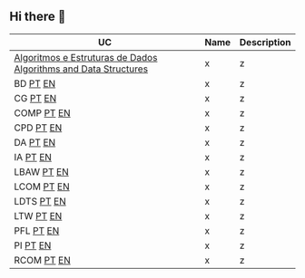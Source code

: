 ## Hi there 👋

<!--
**phpc99/phpc99** is a ✨ _special_ ✨ repository because its `README.md` (this file) appears on your GitHub profile.

Here are some ideas to get you started:

- 🔭 I’m currently working on ...
- 🌱 I’m currently learning ...
- 👯 I’m looking to collaborate on ...
- 🤔 I’m looking for help with ...
- 💬 Ask me about ...
- 📫 How to reach me: ...
- 😄 Pronouns: ...
- ⚡ Fun fact: ...
-->

| UC   | Name      | Description                                                                                                                                                   |
|------|-----------|---------------------------------------------------------------------------------------------------------------------------------------------------------------|
| [Algoritmos e Estruturas de Dados](https://sigarra.up.pt/feup/pt/UCURR_GERAL.FICHA_UC_VIEW?pv_ocorrencia_id=520316) [Algorithms and Data Structures](https://sigarra.up.pt/feup/en/UCURR_GERAL.FICHA_UC_VIEW?pv_ocorrencia_id=520316)| x | z |
| BD [PT](https://sigarra.up.pt/feup/pt/UCURR_GERAL.FICHA_UC_VIEW?pv_ocorrencia_id=541877) [EN](https://sigarra.up.pt/feup/en/UCURR_GERAL.FICHA_UC_VIEW?pv_ocorrencia_id=541877)| x | z |
| CG [PT](https://sigarra.up.pt/feup/pt/UCURR_GERAL.FICHA_UC_VIEW?pv_ocorrencia_id=541892) [EN](https://sigarra.up.pt/feup/en/UCURR_GERAL.FICHA_UC_VIEW?pv_ocorrencia_id=541892)| x | z |
| COMP [PT](https://sigarra.up.pt/feup/pt/UCURR_GERAL.FICHA_UC_VIEW?pv_ocorrencia_id=541891) [EN](https://sigarra.up.pt/feup/en/UCURR_GERAL.FICHA_UC_VIEW?pv_ocorrencia_id=541891)| x | z |
| CPD [PT](https://sigarra.up.pt/feup/pt/UCURR_GERAL.FICHA_UC_VIEW?pv_ocorrencia_id=541893) [EN](https://sigarra.up.pt/feup/en/UCURR_GERAL.FICHA_UC_VIEW?pv_ocorrencia_id=541893)| x | z |
| DA [PT](https://sigarra.up.pt/feup/pt/UCURR_GERAL.FICHA_UC_VIEW?pv_ocorrencia_id=520321) [EN](https://sigarra.up.pt/feup/en/UCURR_GERAL.FICHA_UC_VIEW?pv_ocorrencia_id=520321)| x | z |
| IA [PT](https://sigarra.up.pt/feup/pt/UCURR_GERAL.FICHA_UC_VIEW?pv_ocorrencia_id=520334) [EN](https://sigarra.up.pt/feup/en/UCURR_GERAL.FICHA_UC_VIEW?pv_ocorrencia_id=520334)| x | z |
| LBAW [PT](https://sigarra.up.pt/feup/pt/UCURR_GERAL.FICHA_UC_VIEW?pv_ocorrencia_id=541888) [EN](https://sigarra.up.pt/feup/en/UCURR_GERAL.FICHA_UC_VIEW?pv_ocorrencia_id=541888)| x | z |
| LCOM [PT](https://sigarra.up.pt/feup/pt/UCURR_GERAL.FICHA_UC_VIEW?pv_ocorrencia_id=541883) [EN](https://sigarra.up.pt/feup/en/UCURR_GERAL.FICHA_UC_VIEW?pv_ocorrencia_id=541883)| x | z |
| LDTS [PT](https://sigarra.up.pt/feup/pt/UCURR_GERAL.FICHA_UC_VIEW?pv_ocorrencia_id=541879) [EN](https://sigarra.up.pt/feup/en/UCURR_GERAL.FICHA_UC_VIEW?pv_ocorrencia_id=541879)| x | z |
| LTW [PT](https://sigarra.up.pt/feup/pt/UCURR_GERAL.FICHA_UC_VIEW?pv_ocorrencia_id=501681) [EN](https://sigarra.up.pt/feup/en/UCURR_GERAL.FICHA_UC_VIEW?pv_ocorrencia_id=501681)| x | z |
| PFL [PT](https://sigarra.up.pt/feup/pt/UCURR_GERAL.FICHA_UC_VIEW?pv_ocorrencia_id=541889) [EN](https://sigarra.up.pt/feup/en/UCURR_GERAL.FICHA_UC_VIEW?pv_ocorrencia_id=541889)| x | z |
| PI [PT](https://sigarra.up.pt/feup/pt/UCURR_GERAL.FICHA_UC_VIEW?pv_ocorrencia_id=541895) [EN](https://sigarra.up.pt/feup/en/UCURR_GERAL.FICHA_UC_VIEW?pv_ocorrencia_id=541895)| x | z |
| RCOM [PT](https://sigarra.up.pt/feup/pt/UCURR_GERAL.FICHA_UC_VIEW?pv_ocorrencia_id=541890) [EN](https://sigarra.up.pt/feup/en/UCURR_GERAL.FICHA_UC_VIEW?pv_ocorrencia_id=541890)| x | z |
